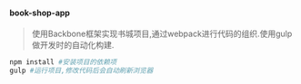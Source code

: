 #### book-shop-app

> 使用Backbone框架实现书城项目,通过webpack进行代码的组织.使用gulp做开发时的自动化构建.

```bash
npm install #安装项目的依赖项
gulp #运行项目,修改代码后会自动刷新浏览器
```
